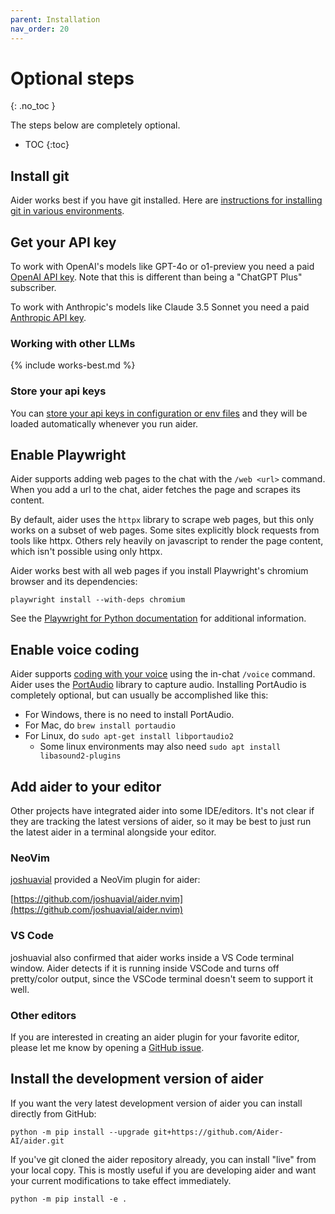 ```yaml
---
parent: Installation
nav_order: 20
---
```


# Optional steps
{: .no_toc }

The steps below are completely optional.

- TOC
{:toc}

## Install git

Aider works best if you have git installed.
Here are
[instructions for installing git in various environments](https://github.com/git-guides/install-git).

## Get your API key

To work with OpenAI's models like GPT-4o or o1-preview you need a paid
[OpenAI API key](https://help.openai.com/en/articles/4936850-where-do-i-find-my-secret-api-key).
Note that this is different than being a "ChatGPT Plus" subscriber.

To work with Anthropic's models like Claude 3.5 Sonnet you need a paid
[Anthropic API key](https://docs.anthropic.com/claude/reference/getting-started-with-the-api).


### Working with other LLMs

{% include works-best.md %}

### Store your api keys 

You can [store your api keys in configuration or env files](/docs/config/api-keys.html)
and they will be loaded automatically whenever you run aider.

## Enable Playwright 

Aider supports adding web pages to the chat with the `/web <url>` command.
When you add a url to the chat, aider fetches the page and scrapes its
content.

By default, aider uses the `httpx` library to scrape web pages, but this only
works on a subset of web pages.
Some sites explicitly block requests from tools like httpx.
Others rely heavily on javascript to render the page content,
which isn't possible using only httpx.

Aider works best with all web pages if you install
Playwright's chromium browser and its dependencies:

```
playwright install --with-deps chromium
```

See the
[Playwright for Python documentation](https://playwright.dev/python/docs/browsers#install-system-dependencies)
for additional information.


## Enable voice coding 

Aider supports 
[coding with your voice](https://aider.chat/docs/usage/voice.html)
using the in-chat `/voice` command.
Aider uses the [PortAudio](http://www.portaudio.com) library to
capture audio.
Installing PortAudio is completely optional, but can usually be accomplished like this:

- For Windows, there is no need to install PortAudio.
- For Mac, do `brew install portaudio`
- For Linux, do `sudo apt-get install libportaudio2`
  - Some linux environments may also need `sudo apt install libasound2-plugins`

## Add aider to your editor 

Other projects have integrated aider into some IDE/editors.
It's not clear if they are tracking the latest
versions of aider,
so it may be best to just run the latest
aider in a terminal alongside your editor.

### NeoVim

[joshuavial](https://github.com/joshuavial) provided a NeoVim plugin for aider:

[https://github.com/joshuavial/aider.nvim](https://github.com/joshuavial/aider.nvim)

### VS Code

joshuavial also confirmed that aider works inside a VS Code terminal window.
Aider detects if it is running inside VSCode and turns off pretty/color output,
since the VSCode terminal doesn't seem to support it well.

### Other editors

If you are interested in creating an aider plugin for your favorite editor,
please let me know by opening a
[GitHub issue](https://github.com/Aider-AI/aider/issues).


## Install the development version of aider 

If you want the very latest development version of aider
you can install directly from GitHub:

```
python -m pip install --upgrade git+https://github.com/Aider-AI/aider.git
```

If you've git cloned the aider repository already, you can install "live" from your local copy. This is mostly useful if you are developing aider and want your current modifications to take effect immediately.

```
python -m pip install -e .
```

